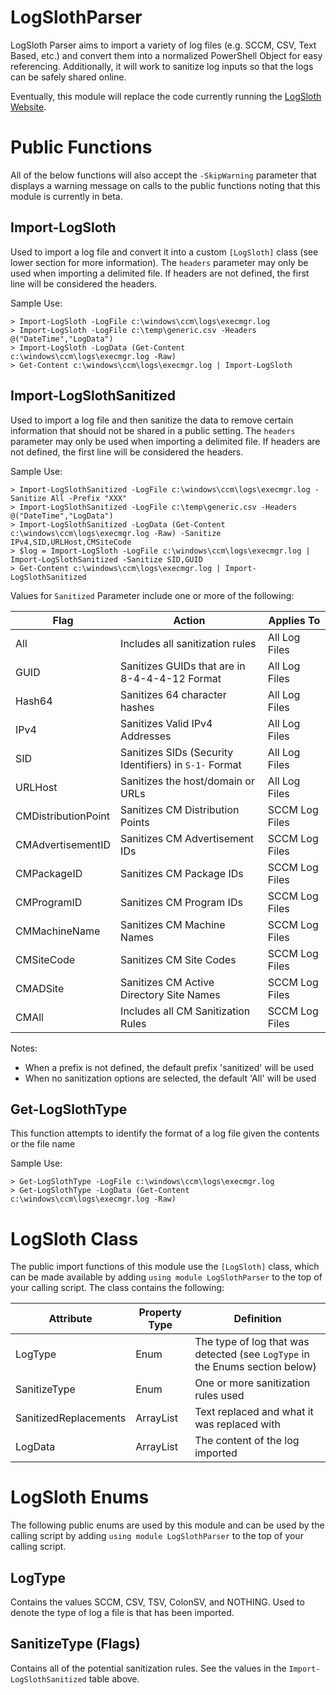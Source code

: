 # LogSlothParser

LogSloth Parser aims to import a variety of log files (e.g. SCCM, CSV, Text Based, etc.) and convert them into a normalized PowerShell Object for easy referencing.  Additionally, it will work to sanitize log inputs so that the logs can be safely shared online.

Eventually, this module will replace the code currently running the [LogSloth Website](https://www.logsloth.com/).

# Public Functions

All of the below functions will also accept the `-SkipWarning` parameter that displays a warning message on calls to the public functions noting that this module is currently in beta.

## Import-LogSloth

Used to import a log file and convert it into a custom `[LogSloth]` class (see lower section for more information).  The `headers` parameter may only be used when importing a delimited file.  If headers are not defined, the first line will be considered the headers.

Sample Use:
```
> Import-LogSloth -LogFile c:\windows\ccm\logs\execmgr.log
> Import-LogSloth -LogFile c:\temp\generic.csv -Headers @("DateTime","LogData")
> Import-LogSloth -LogData (Get-Content c:\windows\ccm\logs\execmgr.log -Raw)
> Get-Content c:\windows\ccm\logs\execmgr.log | Import-LogSloth
```

## Import-LogSlothSanitized

Used to import a log file and then sanitize the data to remove certain information that should not be shared in a public setting. The `headers` parameter may only be used when importing a delimited file.  If headers are not defined, the first line will be considered the headers.

Sample Use:
```
> Import-LogSlothSanitized -LogFile c:\windows\ccm\logs\execmgr.log -Sanitize All -Prefix "XXX"
> Import-LogSlothSanitized -LogFile c:\temp\generic.csv -Headers @("DateTime","LogData")
> Import-LogSlothSanitized -LogData (Get-Content c:\windows\ccm\logs\execmgr.log -Raw) -Sanitize IPv4,SID,URLHost,CMSiteCode
> $log = Import-LogSloth -LogFile c:\windows\ccm\logs\execmgr.log | Import-LogSlothSanitized -Sanitize SID,GUID
> Get-Content c:\windows\ccm\logs\execmgr.log | Import-LogSlothSanitized
```

Values for `Sanitized` Parameter include one or more of the following:

Flag|Action|Applies To
-|-|-
All|Includes all sanitization rules|All Log Files
GUID|Sanitizes GUIDs that are in 8-4-4-4-12 Format|All Log Files
Hash64|Sanitizes 64 character hashes|All Log Files
IPv4|Sanitizes Valid IPv4 Addresses|All Log Files
SID|Sanitizes SIDs (Security Identifiers) in `S-1-` Format|All Log Files
URLHost|Sanitizes the host/domain or URLs|All Log Files
CMDistributionPoint|Sanitizes CM Distribution Points|SCCM Log Files
CMAdvertisementID|Sanitizes CM Advertisement IDs|SCCM Log Files
CMPackageID|Sanitizes CM Package IDs|SCCM Log Files
CMProgramID|Sanitizes CM Program IDs|SCCM Log Files
CMMachineName|Sanitizes CM Machine Names|SCCM Log Files
CMSiteCode|Sanitizes CM Site Codes|SCCM Log Files
CMADSite|Sanitizes CM Active Directory Site Names|SCCM Log Files
CMAll|Includes all CM Sanitization Rules|SCCM Log Files

Notes:
- When a prefix is not defined, the default prefix 'sanitized' will be used
- When no sanitization options are selected, the default 'All' will be used

## Get-LogSlothType

This function attempts to identify the format of a log file given the contents or the file name

Sample Use:
```
> Get-LogSlothType -LogFile c:\windows\ccm\logs\execmgr.log
> Get-LogSlothType -LogData (Get-Content c:\windows\ccm\logs\execmgr.log -Raw)
```

# LogSloth Class

The public import functions of this module use the `[LogSloth]` class, which can be made available by adding `using module LogSlothParser` to the top of your calling script.  The class contains the following:

Attribute|Property Type|Definition
-|-|-
LogType|Enum|The type of log that was detected (see `LogType` in the Enums section below)
SanitizeType|Enum|One or more sanitization rules used
SanitizedReplacements|ArrayList|Text replaced and what it was replaced with
LogData|ArrayList|The content of the log imported

# LogSloth Enums

The following public enums are used by this module and can be used by the calling script by adding `using module LogSlothParser` to the top of your calling script.

## LogType

Contains the values SCCM, CSV, TSV, ColonSV, and NOTHING.  Used to denote the type of log a file is that has been imported.

## SanitizeType (Flags)

Contains all of the potential sanitization rules.  See the values in the `Import-LogSlothSanitized` table above.

